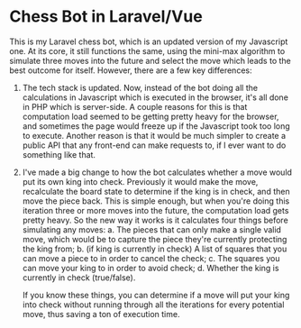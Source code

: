 # Chess Bot in Laravel/Vue

This is my Laravel chess bot, which is an updated version of my Javascript one. At its core, it still functions the same, using the mini-max algorithm to simulate three moves into the future and select the move which leads to the best outcome for itself. However, there are a few key differences:

1. The tech stack is updated. Now, instead of the bot doing all the calculations in Javascript which is executed in the browser, it's all done in PHP which is server-side. A couple reasons for this is that computation load seemed to be getting pretty heavy for the browser, and sometimes the page would freeze up if the Javascript took too long to execute. Another reason is that it would be much simpler to create a public API that any front-end can make requests to, if I ever want to do something like that.

2. I've made a big change to how the bot calculates whether a move would put its own king into check. Previously it would make the move, recalculate the board state to determine if the king is in check, and then move the piece back. This is simple enough, but when you're doing this iteration three or more moves into the future, the computation load gets pretty heavy. So the new way it works is it calculates four things before simulating any moves:
    a. The pieces that can only make a single valid move, which would be to capture the piece they're currently protecting the king from;
    b. (if king is currently in check) A list of squares that you can move a piece to in order to cancel the check;
    c. The squares you can move your king to in order to avoid check;
    d. Whether the king is currently in check (true/false).

   If you know these things, you can determine if a move will put your king into check without running through all the iterations for every potential move, thus saving a ton of execution time.
   
